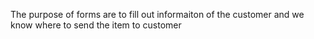 The purpose of forms are to fill out informaiton of the customer and we know where to send the item to customer
